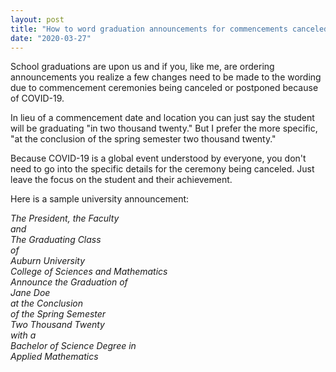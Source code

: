 ```yaml
---
layout: post
title: "How to word graduation announcements for commencements canceled due to COVID-19"
date: "2020-03-27"
---
```


School graduations are upon us and if you, like me, are ordering announcements you realize a few changes need to be made to the wording due to commencement ceremonies being canceled or postponed because of COVID-19.

In lieu of a commencement date and location you can just say the student will be graduating "in two thousand twenty." But I prefer the more specific, "at the conclusion of the spring semester two thousand twenty."

Because COVID-19 is a global event understood by everyone, you don't need to go into the specific details for the ceremony being canceled. Just leave the focus on the student and their achievement.

Here is a sample university announcement:

_The President, the Faculty  
and  
The Graduating Class  
of  
Auburn University  
College of Sciences and Mathematics  
Announce the Graduation of  
Jane Doe  
at the Conclusion  
of the Spring Semester  
Two Thousand Twenty  
with a  
Bachelor of Science Degree in  
Applied Mathematics_
